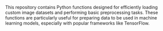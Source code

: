 This repository contains Python functions designed for efficiently loading custom image datasets and performing basic preprocessing tasks. These functions are particularly useful for preparing data to be used in machine learning models, especially with popular frameworks like TensorFlow.

